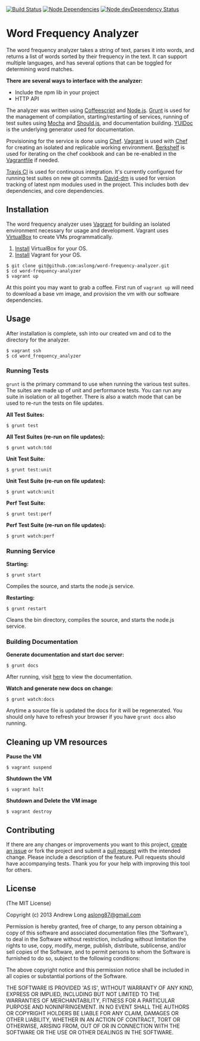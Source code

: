[![Build Status](https://travis-ci.org/aslong/word-frequency-analyzer.png?branch=master)](https://travis-ci.org/aslong/word-frequency-analyzer)
[![Node Dependencies](https://david-dm.org/aslong/word-frequency-analyzer.png)](https://david-dm.org/aslong/word-frequency-analyzer.png)
[![Node devDependency Status](https://david-dm.org/aslong/word-frequency-analyzer/dev-status.png)](https://david-dm.org/aslong/word-frequency-analyzer#info=devDependencies)

# Word Frequency Analyzer
  
The word frequency analyzer takes a string of text, parses it into words, and returns a list of words sorted by their frequency in the text. It can support multiple languages, and has several options that can be toggled for determining word matches. 

**There are several ways to interface with the analyzer:**  

- Include the npm lib in your project
- HTTP API

The analyzer was written using [Coffeescript](http://coffeescript.org/) and [Node.js](http://nodejs.org/). [Grunt](http://gruntjs.com/) is used for the management of compilation, starting/restarting of services, running of test suites using [Mocha](http://visionmedia.github.io/mocha/) and [Should.js](https://github.com/visionmedia/should.js/), and documentation building. [YUIDoc](http://yui.github.io/yuidoc/) is the underlying generator used for documentation.

Provisioning for the service is done using [Chef](http://www.opscode.com/chef/). [Vagrant](http://www.vagrantup.com/) is used with [Chef](http://www.opscode.com/chef/) for creating an isolated and replicable working environment. [Berkshelf](http://berkshelf.com/) is used for iterating on the chef cookbook and can
be re-enabled in the [Vagrantfile](https://github.com/aslong/word-frequency-analyzer/blob/master/Vagrantfile) if needed.

[Travis CI](https://travis-ci.org/) is used for continuous integration. It's currently configured for running test suites on new git commits. [David-dm](https://david-dm.org/) is used for version tracking of latest npm modules used in the project. This includes both dev dependencies, and core dependencies.

## Installation

The word frequency analyzer uses [Vagrant](http://www.vagrantup.com/) for building an isolated environment necessary for usage and development.
Vagrant uses [VirtualBox](https://www.virtualbox.org/) to create VMs programmatically.

1. [Install](https://www.virtualbox.org/wiki/Downloads) VirtualBox for your OS.
1. [Install](http://downloads.vagrantup.com/) Vagrant for your OS.

```
$ git clone git@github.com:aslong/word-frequency-analyzer.git
$ cd word-frequency-analyzer
$ vagrant up
```
At this point you may want to grab a coffee. First run of ```vagrant up``` will need to download a base vm image, and provision the vm with our software dependencies.

## Usage

After installation is complete, ssh into our created vm and cd to the directory for the analyzer.

```
$ vagrant ssh
$ cd word_frequency_analyzer
```

### Running Tests

```grunt``` is the primary command to use when running the various test suites. The suites are made up of unit and performance tests.
You can run any suite in isolation or all together. There is also a watch mode that can be used to re-run the tests on file updates.

**All Test Suites:**  

```
$ grunt test
```

**All Test Suites (re-run on file updates):**  

```
$ grunt watch:tdd
```

**Unit Test Suite:**  

```
$ grunt test:unit
```

**Unit Test Suite (re-run on file updates):**  

```
$ grunt watch:unit
```

**Perf Test Suite:**  

```
$ grunt test:perf
```

**Perf Test Suite (re-run on file updates):**  

```
$ grunt watch:perf
```

### Running Service

**Starting:**  

```
$ grunt start
```
Compiles the source, and starts the node.js service.

**Restarting:**  

```
$ grunt restart
```
Cleans the bin directory, compiles the source, and starts the node.js service.

### Building Documentation

**Generate documentation and start doc server:**  

```
$ grunt docs
```
After running, visit [here](http://localhost:9000) to view the documentation.  

**Watch and generate new docs on change:**  

```
$ grunt watch:docs
```
Anytime a source file is updated the docs for it will be regenerated. You should only have to refresh your browser if you have ```grunt docs``` also running.


## Cleaning up VM resources

**Pause the VM**

```
$ vagrant suspend
```

**Shutdown the VM**

```
$ vagrant halt
```

**Shutdown and Delete the VM image**

```
$ vagrant destroy
```


## Contributing

If there are any changes or improvements you want to this project, [create an issue](https://github.com/aslong/word-frequency-analyzer/issues) or fork the project and submit a [pull request](https://github.com/aslong/word-frequency-analyzer/pulls) with the intended change. Please include a description of the feature. Pull requests should have accompanying tests. Thank you for your help with improving this tool for others. 


## License
(The MIT License)

Copyright (c) 2013 Andrew Long <aslong87@gmail.com>

Permission is hereby granted, free of charge, to any person obtaining a copy of this software and associated documentation files (the 'Software'), to deal in the Software without restriction, including without limitation the rights to use, copy, modify, merge, publish, distribute, sublicense, and/or sell copies of the Software, and to permit persons to whom the Software is furnished to do so, subject to the following conditions:

The above copyright notice and this permission notice shall be included in all copies or substantial portions of the Software.

THE SOFTWARE IS PROVIDED 'AS IS', WITHOUT WARRANTY OF ANY KIND, EXPRESS OR IMPLIED, INCLUDING BUT NOT LIMITED TO THE WARRANTIES OF MERCHANTABILITY, FITNESS FOR A PARTICULAR PURPOSE AND NONINFRINGEMENT. IN NO EVENT SHALL THE AUTHORS OR COPYRIGHT HOLDERS BE LIABLE FOR ANY CLAIM, DAMAGES OR OTHER LIABILITY, WHETHER IN AN ACTION OF CONTRACT, TORT OR OTHERWISE, ARISING FROM, OUT OF OR IN CONNECTION WITH THE SOFTWARE OR THE USE OR OTHER DEALINGS IN THE SOFTWARE.
